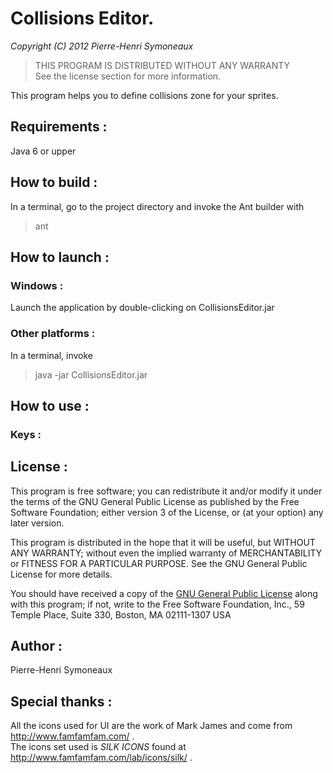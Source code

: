 # Collisions Editor.
*Copyright (C) 2012 Pierre-Henri Symoneaux*

> THIS PROGRAM IS DISTRIBUTED WITHOUT ANY WARRANTY <br>
> See the license section for more information. <br>

This program helps you to define collisions zone for your sprites.

## Requirements :
Java 6 or upper

## How to build :
In a terminal, go to the project directory and invoke the Ant builder with <br>
> ant

## How to launch :
### Windows :
Launch the application by double-clicking on CollisionsEditor.jar
### Other platforms :
In a terminal, invoke <br>
> java -jar CollisionsEditor.jar

## How to use :


### Keys :


## License :
This program is free software; you can redistribute it and/or modify
it under the terms of the GNU General Public License as published by
the Free Software Foundation; either version 3 of the License, or
(at your option) any later version.

This program is distributed in the hope that it will be useful, but
WITHOUT ANY WARRANTY; without even the implied warranty of
MERCHANTABILITY or FITNESS FOR A PARTICULAR PURPOSE.  See the GNU
General Public License for more details.

You should have received a copy of the [GNU General Public License](LICENSE.txt)
along with this program; if not, write to the Free Software
Foundation, Inc., 59 Temple Place, Suite 330, Boston, MA 02111-1307
USA

## Author :
Pierre-Henri Symoneaux

## Special thanks :
All the icons used for UI are the work of Mark James and come from http://www.famfamfam.com/ . <br>
The icons set used is *SILK ICONS* found at http://www.famfamfam.com/lab/icons/silk/ .